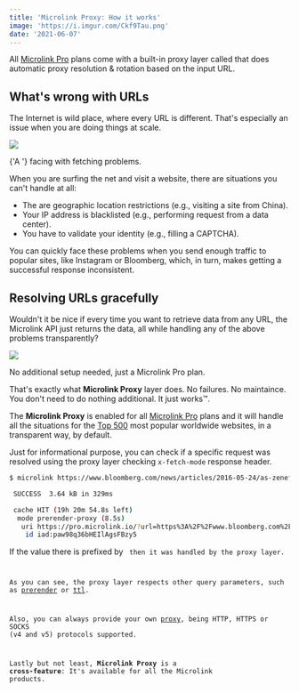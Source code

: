 ```yaml
---
title: 'Microlink Proxy: How it works'
image: 'https://i.imgur.com/Ckf9Tau.png'
date: '2021-06-07'
---
```


All [Microlink Pro](#pricing) plans come with a built-in proxy layer called that does automatic proxy resolution & rotation based on the input URL.

## What's wrong with URLs

The Internet is wild place, where every URL is different. That's especially an issue when you are doing things at scale.

![](https://i.imgur.com/pVPDpao.png)

<Figcaption>
  {'A '}
  <Link href='https://github.com/microlinkhq/metascraper/issues/417' children='metascraper issue' /> facing with fetching problems.
</Figcaption>

When you are surfing the net and visit a website, there are situations you can't handle at all:

- The are geographic location restrictions (e.g., visiting a site from China).
- Your IP address is blacklisted (e.g., performing request from a data center).
- You have to validate your identity (e.g., filling a CAPTCHA).

You can quickly face these problems when you send enough traffic to popular sites, like Instagram or Bloomberg, which, in turn, makes getting a successful response inconsistent.

## Resolving URLs gracefully

Wouldn't it be nice if every time you want to retrieve data from any URL, the Microlink API just returns the data, all while handling any of the above problems transparently?

![](https://i.imgur.com/8uvahxZ.png)

<Figcaption>No additional setup needed, just a Microlink Pro plan.</Figcaption>

That's exactly what **Microlink Proxy** layer does. No failures. No maintaince. You don't need to do nothing additional. It just works™️. 

The **Microlink Proxy** is enabled for all [Microlink Pro](/#pricing) plans and it will handle all the situations for the [Top 500](https://github.com/Kikobeats/top-sites) most popular worldwide websites, in a transparent way, by default.

Just for informational purpose, you can check if a specific request was resolved using the proxy layer checking `x-fetch-mode` response header.

```bash
$ microlink https://www.bloomberg.com/news/articles/2016-05-24/as-zenefits-stumbles-gusto-goes-head-on-by-selling-insurance

 SUCCESS  3.64 kB in 329ms

 cache HIT (19h 20m 54.8s left)
  mode prerender-proxy (8.5s)
   uri https://pro.microlink.io/?url=https%3A%2F%2Fwww.bloomberg.com%2Fnews%2Farticles%2F2016-05-24%2Fas-zenefits-stumbles-gusto-goes-head-on-by-selling-insurance&filter=statusCode
    id iad:paw98q36bHEIlAgsFBzy5
```

<Figcaption>
  If the value there is prefixed by <code children='`proxy`'/> then it was handled by the proxy layer.
</Figcaption>

As you can see, the proxy layer respects other query parameters, such as [prerender](/docs/api/parameters/prerender) or [ttl](/docs/api/parameters/ttl).

Also, you can always provide your own [proxy](/docs/api/parameters/proxy), being HTTP, HTTPS or SOCKS (v4 and v5) protocols supported.

Lastly but not least, **Microlink Proxy** is a **cross-feature**: It's available for all the Microlink products.
